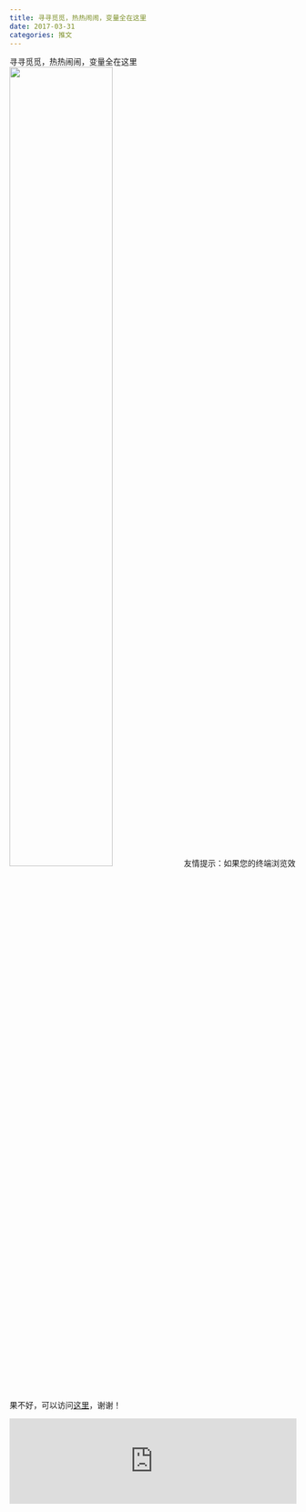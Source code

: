 ```yaml
---
title: 寻寻觅觅，热热闹闹，变量全在这里
date: 2017-03-31
categories: 推文
---
```

寻寻觅觅，热热闹闹，变量全在这里
<img src="http://mmbiz.qpic.cn/mmbiz_jpg/ACviaWTBFxhbLIhpCN0Q1qEfoiaQLFrAsrXJju8hxONfficwze4qgia4ySsqXICQh9YDlqqhmL6kkCKhibH9B7dKUiaA/0?wx_fmt.jpeg" style="width: 60%; height: auto;"/><!--more-->
友情提示：如果您的终端浏览效果不好，可以访问[这里](https://stata-club.github.io/stata_article/2017-03-31.html)，谢谢！
<iframe src="https://stata-club.github.io/stata_article/2017-03-31.html" id="iframepage" frameborder="0" scrolling="no" marginheight="0" marginwidth="0" width="100%" onLoad="iFrameHeight()"></iframe>
<script type="text/javascript" language="javascript">
function iFrameHeight() {
var ifm= document.getElementById("iframepage");
var subWeb = document.frames ? document.frames["iframepage"].document : ifm.contentDocument;   
if(ifm != null && subWeb != null) {
 ifm.height = subWeb.body.scrollHeight;
} 
} 
</script> 